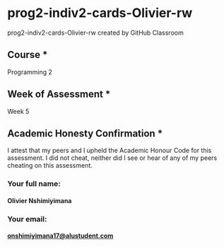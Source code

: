 # prog2-indiv2-cards-Olivier-rw
prog2-indiv2-cards-Olivier-rw created by GitHub Classroom

## Course *
Programming 2

## Week of Assessment *
Week 5

## Academic Honesty Confirmation *
I attest that my peers and I upheld the Academic Honour Code for this assessment. I did not cheat, neither did I see or hear of any of my peers cheating on this assessment.

### Your full name: 
#### Olivier Nshimiyimana
### Your email: 
#### onshimiyimana17@alustudent.com
